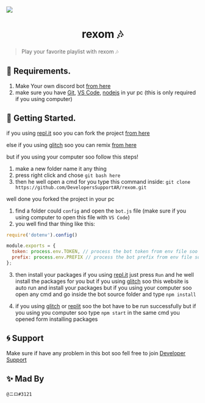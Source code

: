 <br/>[<img src="https://media.discordapp.net/attachments/845107443573719112/859222529939210250/Screenshot_2021-06-29-02-03-02-63_3a637037d35f95c5dbcdcc75e697ce91.jpg">](https://youtu.be/k-s6LJ2td_o)</br>

<h1 align="center"> rexom 🎶</h1>

> Play your favorite playlist with rexom 🎶


## 📜 Requirements.

1. Make Your own discord bot [from here](https://discord.com/developers/applications/)
3. make sure you have [Git](https://git-scm.com/downloads), [VS Code](https://code.visualstudio.com/download), [nodejs](https://nodejs.org/en/download/current/) in yur pc (this is only required if you using computer)

## 🚀 Getting Started.

if you using [repl.it](https://www.replit.com/) soo you can fork the project [from here](https://replit.com/@NIR0/rexom?v=1)

else if you using [glitch](https://www.glitch.com/) soo you can remix [from here](https://glitch.com/edit/#!/nttrexom)

but if you using your computer soo follow this steps!

1. make a new folder name it any thing
2. press right click and chose `git bash here`
3. then he well open a cmd for you type this command inside: `git clone https://github.com/DevelopersSupportAR/rexom.git`

well done you forked the project in your pc

1. find a folder could `config` and open the `bot.js` file (make sure if you using computer to open this file with `VS Code`)
2. you well find thar thing like this:
```js
require('dotenv').config()

module.exports = {
  token: process.env.TOKEN, // process the bot token from env file soo make a file outside all the files but in the bot source folder name it ".env" and type inside "TOKEN=Your Discord Bot Token"
  prefix: process.env.PREFIX // process the bot prefix from env file soo go to your .env file and type inside "PREFIX=Your bot prefix"
};
```

3. then install your packages if you using [repl.it](https://www.replit.com/) just press `Run` and he well install the packages for you but if you using [glitch](https://www.glitch.com/) soo this website is auto run and install your packages but if you using your computer soo open any cmd and go inside the bot source folder and type `npm install`

4. if you using [glitch](https://www.glitch.com/) or [replit](https://replit.com/) soo the bot have to be run successfully but if you using you computer soo type `npm start` in the same cmd you opened form installing packages

## 🌀 Support

Make sure if have any problem in this bot soo fell free to join [Developer Support](https://discord.gg/developer-support)

## ✨ Mad By

`@ニロ#3121`
